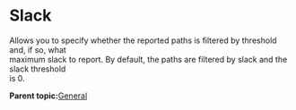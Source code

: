 # Slack

Allows you to specify whether the reported paths is filtered by threshold and, if so, what<br /> maximum slack to report. By default, the paths are filtered by slack and the slack threshold<br /> is 0.

**Parent topic:**[General](GUID-4532722F-6547-4863-A316-40794222CF30.md)

